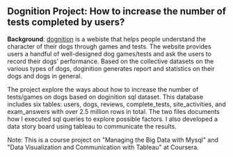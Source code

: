 ## Dognition Project: How to increase the number of tests completed by users?

**Background**: [dognition](https://www.dognition.com/) is a webiste that helps people understand the character of their dogs through games and tests. The website provides users a handful of well-designed dog games/tests and ask the users to record their dogs' performance. Based on the collective datasets on the various types of dogs, doginition generates report and statistics on their dogs and dogs in general. 

The project explore the ways about how to increase the number of tests/games on dogs based on doginition sql dataset. This database includes six tables: users, dogs, reviews, complete_tests, site_activities, and exam_answers with over 2.5 million rows in total. The two files documents how I executed sql queries to explore possible factors. I also developed a data story board using tableau to communicate the results.


Note: This is a course project on "Managing the Big Data with Mysql" and "Data Visualization and Communication with Tableau" at Coursera.
